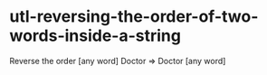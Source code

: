 # utl-reversing-the-order-of-two-words-inside-a-string
Reverse the order [any word] Doctor =>  Doctor [any word]     
